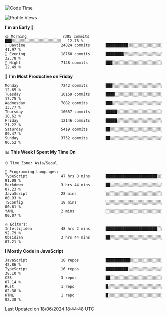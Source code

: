 <!--START_SECTION:waka-->
![Code Time](http://img.shields.io/badge/Code%20Time-6%2C265%20hrs%201%20min-blue)

![Profile Views](http://img.shields.io/badge/Profile%20Views-0-blue)

**I'm an Early 🐤** 

```text
🌞 Morning                7305 commits        ███░░░░░░░░░░░░░░░░░░░░░░   12.76 % 
🌆 Daytime                24024 commits       ██████████░░░░░░░░░░░░░░░   41.97 % 
🌃 Evening                18760 commits       ████████░░░░░░░░░░░░░░░░░   32.78 % 
🌙 Night                  7148 commits        ███░░░░░░░░░░░░░░░░░░░░░░   12.49 % 
```
📅 **I'm Most Productive on Friday** 

```text
Monday                   7242 commits        ███░░░░░░░░░░░░░░░░░░░░░░   12.65 % 
Tuesday                  10159 commits       ████░░░░░░░░░░░░░░░░░░░░░   17.75 % 
Wednesday                7882 commits        ███░░░░░░░░░░░░░░░░░░░░░░   13.77 % 
Thursday                 10657 commits       █████░░░░░░░░░░░░░░░░░░░░   18.62 % 
Friday                   12146 commits       █████░░░░░░░░░░░░░░░░░░░░   21.22 % 
Saturday                 5419 commits        ██░░░░░░░░░░░░░░░░░░░░░░░   09.47 % 
Sunday                   3732 commits        ██░░░░░░░░░░░░░░░░░░░░░░░   06.52 % 
```


📊 **This Week I Spent My Time On** 

```text
🕑︎ Time Zone: Asia/Seoul

💬 Programming Languages: 
TypeScript               47 hrs 8 mins       ███████████████████████░░   91.08 % 
Markdown                 3 hrs 44 mins       ██░░░░░░░░░░░░░░░░░░░░░░░   07.23 % 
JavaScript               28 mins             ░░░░░░░░░░░░░░░░░░░░░░░░░   00.93 % 
TSConfig                 18 mins             ░░░░░░░░░░░░░░░░░░░░░░░░░   00.61 % 
YAML                     2 mins              ░░░░░░░░░░░░░░░░░░░░░░░░░   00.07 % 

🔥 Editors: 
Intellijidea             48 hrs 2 mins       ███████████████████████░░   92.79 % 
Obsidian                 3 hrs 44 mins       ██░░░░░░░░░░░░░░░░░░░░░░░   07.21 % 
```

**I Mostly Code in JavaScript** 

```text
JavaScript               18 repos            ███████████░░░░░░░░░░░░░░   42.86 % 
TypeScript               16 repos            ██████████░░░░░░░░░░░░░░░   38.10 % 
CSS                      3 repos             ██░░░░░░░░░░░░░░░░░░░░░░░   07.14 % 
Rust                     1 repo              █░░░░░░░░░░░░░░░░░░░░░░░░   02.38 % 
HTML                     1 repo              █░░░░░░░░░░░░░░░░░░░░░░░░   02.38 % 
```




 Last Updated on 18/06/2024 18:44:48 UTC
<!--END_SECTION:waka-->
